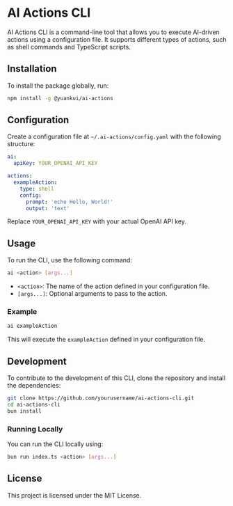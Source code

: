 # AI Actions CLI

AI Actions CLI is a command-line tool that allows you to execute AI-driven actions using a configuration file. It supports different types of actions, such as shell commands and TypeScript scripts.

## Installation

To install the package globally, run:

```bash
npm install -g @yuankui/ai-actions
```

## Configuration

Create a configuration file at `~/.ai-actions/config.yaml` with the following structure:

```yaml
ai:
  apiKey: YOUR_OPENAI_API_KEY

actions:
  exampleAction:
    type: shell
    config:
      prompt: 'echo Hello, World!'
      output: 'text'
```

Replace `YOUR_OPENAI_API_KEY` with your actual OpenAI API key.

## Usage

To run the CLI, use the following command:

```bash
ai <action> [args...]
```

- `<action>`: The name of the action defined in your configuration file.
- `[args...]`: Optional arguments to pass to the action.

### Example

```bash
ai exampleAction
```

This will execute the `exampleAction` defined in your configuration file.

## Development

To contribute to the development of this CLI, clone the repository and install the dependencies:

```bash
git clone https://github.com/yourusername/ai-actions-cli.git
cd ai-actions-cli
bun install
```

### Running Locally

You can run the CLI locally using:

```bash
bun run index.ts <action> [args...]
```

## License

This project is licensed under the MIT License.
